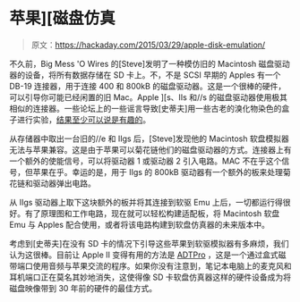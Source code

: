 # 苹果][磁盘仿真

> 原文：<https://hackaday.com/2015/03/29/apple-disk-emulation/>

不久前，Big Mess 'O Wires 的[Steve]发明了一种模仿旧的 Macintosh 磁盘驱动器的设备，将所有数据存储在 SD 卡上。不，不是 SCSI 早期的 Apples 有一个 DB-19 连接器，用于连接 400 和 800kB 的磁盘驱动器。这是一个很棒的硬件，可以引导你可能已经闲置的旧 Mac。Apple ][s、IIs 和//s 的磁盘驱动器使用极其相似的连接器。一些论坛上的一些谣言导致[史蒂夫]用一些古老的溴化物染色的盒子进行实验，[结果至少可以说是有趣的](http://www.bigmessowires.com/2015/03/25/apple-ii-emulation-forever/)。

从存储器中取出一台旧的//e 和 IIgs 后，[Steve]发现他的 Macintosh 软盘模拟器无法与苹果兼容。这是由于苹果可以菊花链他们的磁盘驱动器的方式。连接器上有一个额外的使能信号，可以将驱动器 1 或驱动器 2 引入电路。MAC 不在乎这个信号，但苹果在乎。幸运的是，用于 IIgs 的 800kB 驱动器有一个额外的板来处理菊花链和驱动器弹出电路。

从 IIgs 驱动器上取下这块额外的板并将其连接到软驱 Emu 上后，一切都运行得很好。有了原理图和工作电路，现在就可以轻松构建适配板，将 Macintosh 软盘 Emu 与 Apples 配合使用，或者将该电路构建到软盘仿真器的未来版本中。

考虑到[史蒂夫]在没有 SD 卡的情况下引导这些苹果到软驱模拟器有多麻烦，我们认为这很棒。目前让 Apple II 变得有用的方法是 [ADTPro](http://adtpro.sourceforge.net/) ，这是一个通过盒式磁带端口使用音频与苹果交流的程序。如果你没有注意到，笔记本电脑上的麦克风和耳机端口正在莫名其妙地消失，这使得像 SD 卡软盘仿真器这样的硬件设备成为将磁盘映像带到 30 年前的硬件的最佳方式。